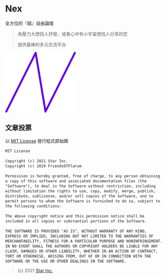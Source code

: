 # Nex

全方位的『超』自由論壇
> 為壓力大想找人抒發，或者心中有小宇宙想找人分享的您
>
> 提供最棒的多元交流平台

![logo](nex.png)

## 文章投票

以 [MIT License](LICENSE) 發行程式原始碼

    MIT License
    
    Copyright (c) 2021 Star Inc.
    Copyright (c) 2019 FriendsOfFlarum
    
    Permission is hereby granted, free of charge, to any person obtaining a copy of this software and associated documentation files (the "Software"), to deal in the Software without restriction, including without limitation the rights to use, copy, modify, merge, publish, distribute, sublicense, and/or sell copies of the Software, and to permit persons to whom the Software is furnished to do so, subject to the following conditions:
    
    The above copyright notice and this permission notice shall be included in all copies or substantial portions of the Software.
    
    THE SOFTWARE IS PROVIDED "AS IS", WITHOUT WARRANTY OF ANY KIND, EXPRESS OR IMPLIED, INCLUDING BUT NOT LIMITED TO THE WARRANTIES OF MERCHANTABILITY, FITNESS FOR A PARTICULAR PURPOSE AND NONINFRINGEMENT. IN NO EVENT SHALL THE AUTHORS OR COPYRIGHT HOLDERS BE LIABLE FOR ANY CLAIM, DAMAGES OR OTHER LIABILITY, WHETHER IN AN ACTION OF CONTRACT, TORT OR OTHERWISE, ARISING FROM, OUT OF OR IN CONNECTION WITH THE SOFTWARE OR THE USE OR OTHER DEALINGS IN THE SOFTWARE.

> (c) 2021 [Star Inc.](https://starinc.xyz)
